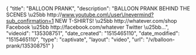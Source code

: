 {
    "title": "BALLOON PRANK",
    "description": "BALLOON PRANK BEHIND THE SCENES \u25bb http:\/\/www.youtube.com\/user\/nevermind?sub_confirmation=1 NEW T-SHIRTS! \u25bb http:\/\/whatever.com\/shop Facebook \u25bb http:\/\/facebook.com\/whatever Twitter \u25bb...",
    "videoid": "135308751",
    "date_created": "1515465110",
    "date_modified": "1515465110",
    "type": "captivate",
    "layout": "video",
    "url": "\/v\/balloon-prank\/135308751"
}